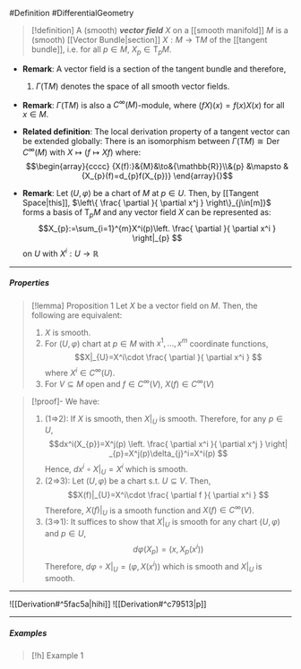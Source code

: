 #Definition #DifferentialGeometry 
> [!definition]
> A (smooth) ***vector field*** $X$ on a [[smooth manifold]] $M$ is a (smooth) [[Vector Bundle|section]] $X:M\to \text{T}M$ of the [[tangent bundle]], i.e. for all $p\in M$, $X_{p}\in \text{T}_{p}M$.

- **Remark**: A vector field is a section of the tangent bundle and therefore, 
	1. $\Gamma(\text{T}M)$ denotes the space of all smooth vector fields.
- **Remark**: $\Gamma(\text{T}M)$ is also a $C^\infty(M)$-module, where $(fX)(x)=f(x)X(x)$ for all $x\in M$.
- **Related definition**: The local derivation property of a tangent vector can be extended globally: There is an isomorphism between $\Gamma(\text{T}M)\cong \text{Der }C^\infty(M)$ with $X\mapsto (f\mapsto Xf)$ where:$$\begin{array}{cccc} {X(f):}&{M}&\to&{\mathbb{R}}\\&{p} &\mapsto & {X_{p}(f)=d_{p}f(X_{p})} \end{array}{}$$

- **Remark**: Let $(U,\varphi)$ be a chart of $M$ at $p\in U$. Then, by [[Tangent Space|this]], $\left\{  \frac{ \partial  }{ \partial x^j }  \right\}_{j\in[m]}$ forms a basis of $\text{T}_{p}M$ and any vector field $X$ can be represented as: $$X_{p}:=\sum_{i=1}^{m}X^i(p)\left.  \frac{ \partial  }{ \partial x^i } \right|_{p}  $$on $U$ with $X^i:U\to \mathbb{R}$
---
##### Properties
> [!lemma] Proposition 1 
> Let $X$ be a vector field on $M$. Then, the following are equivalent:
> 1. $X$ is smooth.
> 2. For $(U,\varphi)$ chart at $p\in M$ with $x^1,\dots,x^m$ coordinate functions, $$X|_{U}=X^i\cdot \frac{ \partial  }{ \partial x^i } $$where $X^i\in C^\infty(U)$.
> 3. For $V\subseteq M$ open and $f\in C^\infty(V)$, $X(f)\in C^\infty(V)$

> [!proof]-
> We have:
> 1. (1=>2): If $X$ is smooth, then $X|_{U}$ is smooth. Therefore, for any $p\in U$, $$dx^i(X_{p})=X^j(p) \left. \frac{ \partial x^i }{ \partial x^j } \right| _{p}=X^j(p)\delta_{j}^i=X^i(p) $$Hence, $dx^i\circ X|_{U}=X^i$ which is smooth.
> 2. (2=>3): Let $(U,\varphi)$ be a chart s.t. $U\subseteq V$. Then, $$X(f)|_{U}=X^i\cdot \frac{ \partial f }{ \partial x^i } $$Therefore, $X(f)|_{U}$ is a smooth function and $X(f)\in C^\infty(V)$.
> 3. (3=>1): It suffices to show that $X|_{U}$ is smooth for any chart $(U,\varphi)$ and $p\in U$,$$d\varphi(X_{p})=(x,X_{p}(x^i))$$Therefore, $d\varphi \circ X|_{U}=(\varphi,X(x^i))$ which is smooth and $X|_{U}$ is smooth.
> 
---
![[Derivation#^5fac5a|hihi]]
![[Derivation#^c79513|p]]

---
##### Examples
> [!h] Example 1
> 